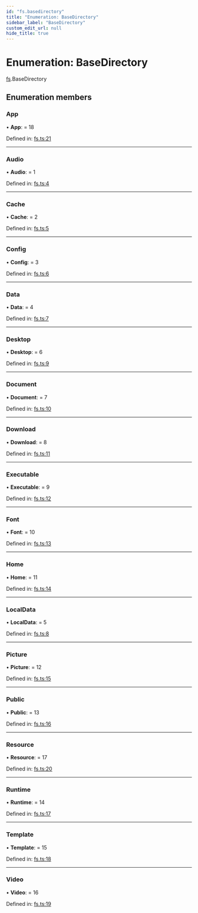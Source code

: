 ```yaml
---
id: "fs.basedirectory"
title: "Enumeration: BaseDirectory"
sidebar_label: "BaseDirectory"
custom_edit_url: null
hide_title: true
---
```


# Enumeration: BaseDirectory

[fs](../modules/fs.md).BaseDirectory

## Enumeration members

### App

• **App**: = 18

Defined in: [fs.ts:21](https://github.com/tauri-apps/tauri/blob/237b49b/cli/tauri.js/api-src/fs.ts#L21)

___

### Audio

• **Audio**: = 1

Defined in: [fs.ts:4](https://github.com/tauri-apps/tauri/blob/237b49b/cli/tauri.js/api-src/fs.ts#L4)

___

### Cache

• **Cache**: = 2

Defined in: [fs.ts:5](https://github.com/tauri-apps/tauri/blob/237b49b/cli/tauri.js/api-src/fs.ts#L5)

___

### Config

• **Config**: = 3

Defined in: [fs.ts:6](https://github.com/tauri-apps/tauri/blob/237b49b/cli/tauri.js/api-src/fs.ts#L6)

___

### Data

• **Data**: = 4

Defined in: [fs.ts:7](https://github.com/tauri-apps/tauri/blob/237b49b/cli/tauri.js/api-src/fs.ts#L7)

___

### Desktop

• **Desktop**: = 6

Defined in: [fs.ts:9](https://github.com/tauri-apps/tauri/blob/237b49b/cli/tauri.js/api-src/fs.ts#L9)

___

### Document

• **Document**: = 7

Defined in: [fs.ts:10](https://github.com/tauri-apps/tauri/blob/237b49b/cli/tauri.js/api-src/fs.ts#L10)

___

### Download

• **Download**: = 8

Defined in: [fs.ts:11](https://github.com/tauri-apps/tauri/blob/237b49b/cli/tauri.js/api-src/fs.ts#L11)

___

### Executable

• **Executable**: = 9

Defined in: [fs.ts:12](https://github.com/tauri-apps/tauri/blob/237b49b/cli/tauri.js/api-src/fs.ts#L12)

___

### Font

• **Font**: = 10

Defined in: [fs.ts:13](https://github.com/tauri-apps/tauri/blob/237b49b/cli/tauri.js/api-src/fs.ts#L13)

___

### Home

• **Home**: = 11

Defined in: [fs.ts:14](https://github.com/tauri-apps/tauri/blob/237b49b/cli/tauri.js/api-src/fs.ts#L14)

___

### LocalData

• **LocalData**: = 5

Defined in: [fs.ts:8](https://github.com/tauri-apps/tauri/blob/237b49b/cli/tauri.js/api-src/fs.ts#L8)

___

### Picture

• **Picture**: = 12

Defined in: [fs.ts:15](https://github.com/tauri-apps/tauri/blob/237b49b/cli/tauri.js/api-src/fs.ts#L15)

___

### Public

• **Public**: = 13

Defined in: [fs.ts:16](https://github.com/tauri-apps/tauri/blob/237b49b/cli/tauri.js/api-src/fs.ts#L16)

___

### Resource

• **Resource**: = 17

Defined in: [fs.ts:20](https://github.com/tauri-apps/tauri/blob/237b49b/cli/tauri.js/api-src/fs.ts#L20)

___

### Runtime

• **Runtime**: = 14

Defined in: [fs.ts:17](https://github.com/tauri-apps/tauri/blob/237b49b/cli/tauri.js/api-src/fs.ts#L17)

___

### Template

• **Template**: = 15

Defined in: [fs.ts:18](https://github.com/tauri-apps/tauri/blob/237b49b/cli/tauri.js/api-src/fs.ts#L18)

___

### Video

• **Video**: = 16

Defined in: [fs.ts:19](https://github.com/tauri-apps/tauri/blob/237b49b/cli/tauri.js/api-src/fs.ts#L19)
